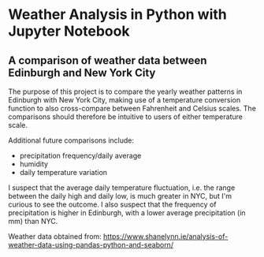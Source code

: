 # Weather Analysis in Python with Jupyter Notebook

## A comparison of weather data between Edinburgh and New York City

The purpose of this project is to compare the yearly weather patterns in Edinburgh with New York City, making use of a temperature conversion function to also cross-compare between Fahrenheit and Celsius scales. The comparisons should therefore be intuitive to users of either temperature scale.

Additional future comparisons include:
- precipitation frequency/daily average
- humidity
- daily temperature variation 

I suspect that the average daily temperature fluctuation, i.e. the range between the daily high and daily low, is much greater in NYC, but I'm curious to see the outcome. I also suspect that the frequency of precipitation is higher in Edinburgh, with a lower average precipitation (in mm) than NYC.

Weather data obtained from:
https://www.shanelynn.ie/analysis-of-weather-data-using-pandas-python-and-seaborn/
